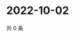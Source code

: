 # 2022-10-02

共 0 条

<!-- BEGIN WEIBO -->
<!-- 最后更新时间 Sun Oct 02 2022 19:15:54 GMT+0800 (China Standard Time) -->

<!-- END WEIBO -->
